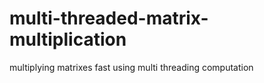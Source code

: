 # multi-threaded-matrix-multiplication
multiplying matrixes fast using multi threading computation  
